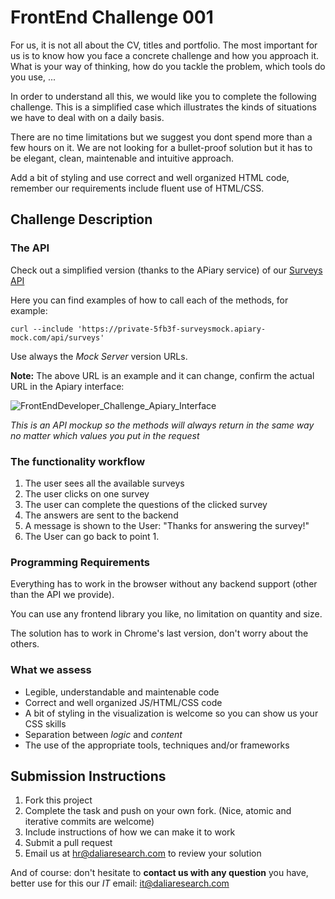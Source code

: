 # FrontEnd Challenge 001

For us, it is not all about the CV, titles and portfolio. The most important for us is to know how you face a concrete challenge and how you approach it. What is your way of thinking, how do you tackle the problem, which tools do you use, ...

In order to understand all this, we would like you to complete the following challenge. This is a simplified case which illustrates the kinds of situations we have to deal with on a daily basis.

There are no time limitations but we suggest you dont spend more than a few hours on it. We are not looking for a bullet-proof solution but it has to be elegant, clean, maintenable and intuitive approach.

Add a bit of styling and use correct and well organized HTML code, remember our requirements include fluent use of HTML/CSS.

## Challenge Description

### The API

Check out a simplified version (thanks to the APiary service) of our [Surveys API](http://docs.surveysmock.apiary.io/)

Here you can find examples of how to call each of the methods, for example:

    curl --include 'https://private-5fb3f-surveysmock.apiary-mock.com/api/surveys'
    
Use always the _Mock Server_ version URLs. 

**Note:** The above URL is an example and it can change, confirm the actual URL in the Apiary interface:

![FrontEndDeveloper_Challenge_Apiary_Interface](http://daliaassets.s3.amazonaws.com/Product/Dalia/HR/Recruiting/FrontEndDeveloper_Challenge_Apiary_Interface.png)

_This is an API mockup so the methods will always return in the same way no matter which values you put in the request_

### The functionality workflow

1. The user sees all the available surveys
1. The user clicks on one survey
1. The user can complete the questions of the clicked survey
1. The answers are sent to the backend
1. A message is shown to the User: "Thanks for answering the survey!"
1. The User can go back to point 1.

### Programming Requirements

Everything has to work in the browser without any backend support (other than the API we provide).

You can use any frontend library you like, no limitation on quantity and size.

The solution has to work in Chrome's last version, don't worry about the others.

### What we assess

- Legible, understandable and maintenable code
- Correct and well organized JS/HTML/CSS code
- A bit of styling in the visualization is welcome so you can show us your CSS skills
- Separation between _logic_ and _content_
- The use of the appropriate tools, techniques and/or frameworks

## Submission Instructions

1. Fork this project
1. Complete the task and push on your own fork. (Nice, atomic and iterative commits are welcome)
1. Include instructions of how we can make it to work
1. Submit a pull request
1. Email us at hr@daliaresearch.com to review your solution

And of course: don't hesitate to **contact us with any question** you have, better use for this our _IT_ email: [it@daliaresearch.com](mailto:it@daliaresearch.com)



